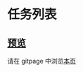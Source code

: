 # 任务列表

## [预览](src/index.html)

请在 gitpage 中浏览[本页](https://mekefly.github.io/quick-style/todo-list)
